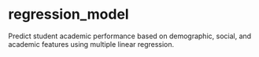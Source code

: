 # regression_model
Predict student academic performance based on demographic, social, and academic features using multiple linear regression.
